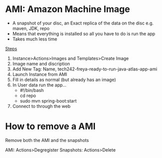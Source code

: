 # AMI: Amazon Machine Image

- A snapshot of your disc, an Exact replica of the data on the disc e.g. maven, JDK, repo
- Means that everything is installed so all you have to do is run the app
- Takes much less time

<u>Steps</u>

1. Instance>Actions>Images and Templates>Create Image
2. Image name and discription
3. Add New Tag: Name, tech242-freya-ready-to-run-java-atlas-app-ami
4. Launch Instance from AMI
5. Fill in details as normal (but already has an image)
6. In User data run the app...
   -  #!/bin/bash
   -  cd repo
   -  sudo mvn spring-boot:start
7. Connect to through the web

# How to remove a AMI

Remove both the AMI and the snapshots

AMI: Actions>Degregister
Snapshots: Actions>Delete
